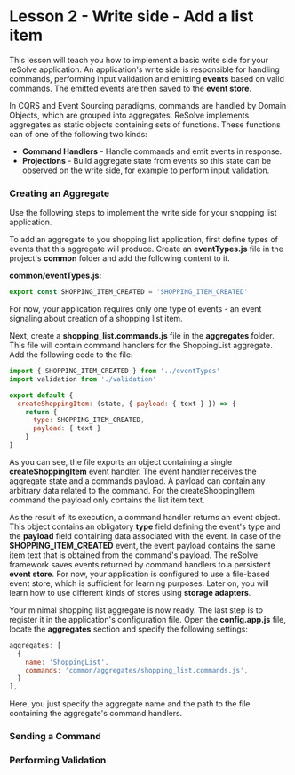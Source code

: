 # Lesson 2 - Write side - Add a list item

This lesson will teach you how to implement a basic write side for your reSolve application. An application's write side is responsible for handling commands, performing input validation and emitting **events** based on valid commands. The emitted events are then saved to the **event store**.

In CQRS and Event Sourcing paradigms, commands are handled by Domain Objects, which are grouped into aggregates. ReSolve implements aggregates as static objects containing sets of functions. These functions can of one of the following two kinds:

- **Command Handlers** - Handle commands and emit events in response.
- **Projections** - Build aggregate state from events so this state can be observed on the write side, for example to perform input validation.

### Creating an Aggregate

Use the following steps to implement the write side for your shopping list application.

To add an aggregate to you shopping list application, first define types of events that this aggregate will produce. Create an **eventTypes.js** file in the project's **common** folder and add the following content to it.

**common/eventTypes.js:**

<!-- prettier-ignore-start -->
[embedmd]:# (../../examples/shopping-list-tutorial/lesson-2/common/eventTypes.js /^/ /\n$/)
```js
export const SHOPPING_ITEM_CREATED = 'SHOPPING_ITEM_CREATED'
```
<!-- prettier-ignore-end -->

For now, your application requires only one type of events - an event signaling about creation of a shopping list item.

Next, create a **shopping_list.commands.js** file in the **aggregates** folder. This file will contain command handlers for the ShoppingList aggregate. Add the following code to the file:

```js
import { SHOPPING_ITEM_CREATED } from '../eventTypes'
import validation from './validation'

export default {
  createShoppingItem: (state, { payload: { text } }) => {
    return {
      type: SHOPPING_ITEM_CREATED,
      payload: { text }
    }
}
```

As you can see, the file exports an object containing a single **createShoppingItem** event handler. The event handler receives the aggregate state and a commands payload. A payload can contain any arbitrary data related to the command. For the createShoppingItem command the payload only contains the list item text.

As the result of its execution, a command handler returns an event object. This object contains an obligatory **type** field defining the event's type and the **payload** field containing data associated with the event. In case of the **SHOPPING_ITEM_CREATED** event, the event payload contains the same item text that is obtained from the command's payload. The reSolve framework saves events returned by command handlers to a persistent **event store**. For now, your application is configured to use a file-based event store, which is sufficient for learning purposes. Later on, you will learn how to use different kinds of stores using **storage adapters**.

Your minimal shopping list aggregate is now ready. The last step is to register it in the application's configuration file. Open the **config.app.js** file, locate the **aggregates** section and specify the following settings:

```js
aggregates: [
  {
    name: 'ShoppingList',
    commands: 'common/aggregates/shopping_list.commands.js',
  }
],
```

Here, you just specify the aggregate name and the path to the file containing the aggregate's command handlers.

### Sending a Command

### Performing Validation
